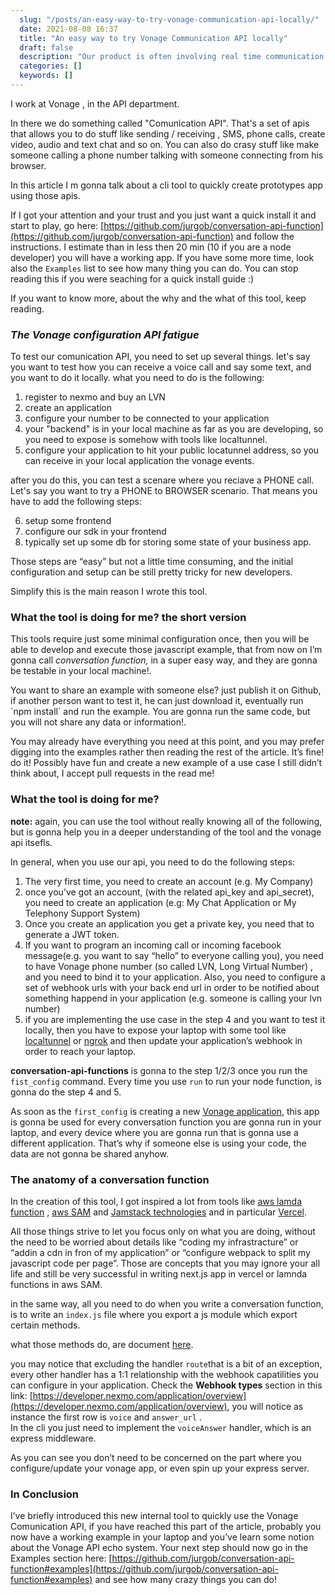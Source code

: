 ```yaml
---
  slug: "/posts/an-easy-way-to-try-vonage-communication-api-locally/"
  date: 2021-08-08 16:37
  title: "An easy way to try Vonage Communication API locally"
  draft: false
  description: "Our product is often involving real time communication, so is a bidirectional communication. Is making easy to do very complicated stuff like managing phone call, audio, sms, IM messages (whatsapp…"
  categories: []
  keywords: []
---
```

  
I work at Vonage , in the API department.

In there we do something called "Comunication API". 
That's a set of apis that allows you to do stuff like sending / receiving , SMS, phone calls, create video, audio and text chat and so on. You can also do crasy stuff like make someone calling a phone number talking with someone connecting from his browser.

In this article I m gonna talk about a cli tool to quickly create prototypes app using those apis. 

If I got your attention and your trust and you just want a quick install it and start to play, go here: [https://github.com/jurgob/conversation-api-function](https://github.com/jurgob/conversation-api-function) and follow the instructions. I estimate than in less then 20 min (10 if you are a node developer) you will have a working app. 
If you have some more time, look also the `Examples` list to see how many thing you can do.
You can stop reading this if you were seaching for a quick install guide :)

If you want to know more, about the why and the what of this tool, keep reading. 

### ***The Vonage configuration API fatigue***

To test our comunication API, you need to set up several things. let's say you want to test how you can receive a voice call and say some text, and you want to do it locally. what you need to do is the following:

1. register to nexmo and buy an LVN
2. create an application
3. configure your number to be connected to your application
4. your "backend" is in your local machine as far as you are developing, so you need to expose is somehow with tools like localtunnel.
5. configure your application to hit your public locatunnel address, so you can receive in your local application the vonage events.

after you do this, you can test a scenare where you reciave a PHONE call. 
Let's say you want to try a PHONE to BROWSER scenario. That means you have to add the following steps: 

6. setup some frontend
7. configure our sdk in your frontend
8. typically set up some db for storing some state of your business app. 

Those steps are “easy” but not a little time consuming, and the initial configuration and setup can be still pretty tricky for new developers.

Simplify this is the main reason I wrote this tool.


### **What the tool is doing for me? the short version**

This tools require just some minimal configuration once, then you will be able to develop and execute those javascript example, that from now on I’m gonna call _conversation function,_ in a super easy way, and they are gonna be testable in your local machine!.

You want to share an example with someone else? just publish it on Github, if another person want to test it, he can just download it, eventually run \`npm install\` and run the example. You are gonna run the same code, but you will not share any data or information!.

You may already have everything you need at this point, and you may prefer digging into the examples rather then reading the rest of the article. It’s fine! do it! Possibly have fun and create a new example of a use case I still didn’t think about, I accept pull requests in the read me!

### **What the tool is doing for me?**

**note:** again, you can use the tool without really knowing all of the following, but is gonna help you in a deeper understanding of the tool and the vonage api itsefls.

In general, when you use our api, you need to do the following steps:

1.  The very first time, you need to create an account (e.g. My Company)
2.  once you’ve got an account, (with the related api\_key and api\_secret), you need to create an application (e.g: My Chat Application or My Telephony Support System)
3.  Once you create an application you get a private key, you need that to generate a JWT token.
4.  If you want to program an incoming call or incoming facebook message(e.g. you want to say “hello” to everyone calling you), you need to have Vonage phone number (so called LVN, Long Virtual Number) , and you need to bind it to your application. Also, you need to configure a set of webhook urls with your back end url in order to be notified about something happend in your application (e.g. someone is calling your lvn number)
5.  if you are implementing the use case in the step 4 and you want to test it locally, then you have to expose your laptop with some tool like [localtunnel](https://github.com/localtunnel/localtunnel) or [ngrok](https://ngrok.com/) and then update your application’s webhook in order to reach your laptop.

**conversation-api-functions** is gonna to the step 1/2/3 once you run the `fist_config` command. Every time you use `run` to run your node function, is gonna do the step 4 and 5.

As soon as the `first_config` is creating a new [Vonage application](https://developer.nexmo.com/application/overview), this app is gonna be used for every conversation function you are gonna run in your laptop, and every device where you are gonna run that is gonna use a different application. That’s why if someone else is using your code, the data are not gonna be shared anyhow.

### The anatomy of a conversation function

In the creation of this tool, I got inspired a lot from tools like [aws lamda function](https://docs.aws.amazon.com/lambda/latest/dg/welcome.html) , [aws SAM](https://docs.aws.amazon.com/serverless-application-model/latest/developerguide/what-is-sam.html) and [Jamstack technologies](https://jamstack.org/) and in particular [Vercel](https://vercel.com/).

All those things strive to let you focus only on what you are doing, without the need to be worried about details like “coding my infrastracture” or “addin a cdn in fron of my application” or “configure webpack to split my javascript code per page”. Those are concepts that you may ignore your all life and still be very successful in writing next.js app in vercel or lamnda functions in aws SAM.

in the same way, all you need to do when you write a conversation function, is to write an `index.js` file where you export a js module which export certain methods.

what those methods do, are document [here](https://github.com/jurgob/conversation-api-function/blob/main/template/index.js).

you may notice that excluding the handler `route`that is a bit of an exception, every other handler has a 1:1 relationship with the webhook capatilities you can configure in your application. Check the **Webhook types** section in this link: [https://developer.nexmo.com/application/overview](https://developer.nexmo.com/application/overview), you will notice as instance the first row is `voice` and `answer_url` .   
In the cli you just need to implement the `voiceAnswer` handler, which is an express middleware.

As you can see you don’t need to be concerned on the part where you configure/update your vonage app, or even spin up your express server.

### In Conclusion

I’ve briefly introduced this new internal tool to quickly use the Vonage Comunication API, if you have reached this part of the article, probably you now have a working example in your laptop and you’ve learn some notion about the Vonage API echo system. Your next step should now go in the Examples section here: [https://github.com/jurgob/conversation-api-function#examples](https://github.com/jurgob/conversation-api-function#examples) and see how many crazy things you can do!
  